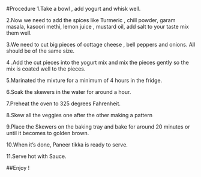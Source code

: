 #Procedure
1.Take a bowl , add yogurt and whisk well.

2.Now we need to add the spices like Turmeric , chill powder, garam masala, kasoori methi, lemon juice , mustard oil, add salt to your taste mix them well.

3.We need to cut big pieces of cottage cheese , bell peppers and onions. All should be of the same size.

4 .Add the cut pieces into the yogurt mix and mix the pieces gently so the mix is coated well to the pieces.

5.Marinated the mixture for a minimum of 4 hours in the fridge.

6.Soak the skewers in the water for around a hour.

7.Preheat the oven to 325 degrees Fahrenheit.

8.Skew all the veggies one after the other making a pattern 

9.Place the Skewers on the baking tray and bake for around 20 minutes or until it becomes to golden brown.

10.When it’s done, Paneer tikka is ready to serve.

11.Serve hot with Sauce.

##Enjoy !